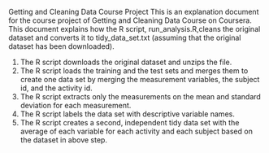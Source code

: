 Getting and Cleaning Data Course Project
This is an explanation document for the course project of Getting and Cleaning Data Course on Coursera. This document explains how the R script, run_analysis.R,cleans the original dataset and converts it to tidy_data_set.txt (assuming that the original dataset has been downloaded).
 
1. The R script downloads the original dataset and unzips the file. 
2. The R script loads the training and the test sets and merges them to create one data set by merging the measurement variables, the subject id, and the activity id. 
3. The R script extracts only the measurements on the mean and standard deviation for each measurement.
4. The R script labels the data set with descriptive variable names.
5. The R script creates a second, independent tidy data set with the average of each variable for each activity and each subject based on the dataset in above step.

